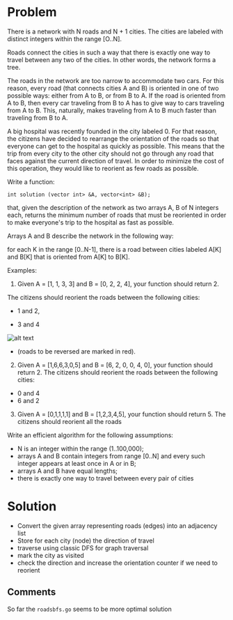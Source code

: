 # Problem

There is a network with N roads and N + 1 cities. The cities are labeled with distinct integers within the range [O..N]. 


Roads connect the cities in such a way that there is exactly one way to travel between any two of the cities. In other words, the network forms a tree. 

The roads in the network are too narrow to accommodate two cars. For this reason, every road (that connects cities A and B) is oriented in one of two possible ways: either from A to B, or from B to A. If the road is oriented from A to B, then every car traveling from B to A has to give way to cars traveling from A to B. This, naturally, makes traveling from A to B much faster than traveling from B to A.


A big hospital was recently founded in the city labeled 0. For that reason, the citizens have decided to rearrange the orientation of the roads so that everyone can get to the hospital as quickly as possible. This means that the trip from every city to the other city should not go through any road that faces against the current direction of travel. In order to minimize the cost of this operation, they would like to reorient as few roads as possible. 


Write a function: 

```int solution (vector int> &A, vector<int> &B);```

that, given the description of the network as two arrays A, B of N integers each, returns the minimum number of roads that must be reoriented in order to make everyone's trip to the hospital as fast as possible. 


Arrays A and B describe the network in the following way: 

for each K in the range [0..N-1], there is a road between cities labeled A[K] and B[K] that is oriented from A[K] to B[K]. 


Examples: 

1. Given A = [1, 1, 3, 3] and B = [0, 2, 2, 4], your function should return 2. 

The citizens should reorient the roads between the following cities: 

* 1 and 2, 

* 3 and 4

![alt text](image.png)
-   (roads to be reversed are marked in red). 


2. Given A = [1,6,6,3,0,5] and B = [6, 2, 0, 0, 4, 0], your function should return 2. The citizens should reorient the roads between the following cities: 
*  0 and 4
*  6 and 2 


3. Given A = [0,1,1,1,1] and B = [1,2,3,4,5], your function should return 5. The citizens should reorient all the roads


Write an efficient algorithm for the following assumptions: 
* N is an integer within the range (1..100,000); 
* arrays A and B contain integers from range [0..N] and every such integer appears at least once in A or in B; 
* arrays A and B have equal lengths;
* there is exactly one way to travel between every pair of cities


# Solution

* Convert the given array representing roads (edges) into an adjacency list 
* Store for each city (node) the direction of travel
* traverse using classic DFS for graph traversal 
* mark the city as visited
* check the direction and increase the orientation counter if we need to reorient


## Comments

So far the `roadsbfs.go` seems to be more optimal solution